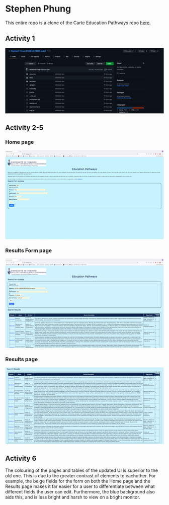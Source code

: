 # Stephen Phung

This entire repo is a clone of the Carte Education Pathways repo [here](https://github.com/nelaturuk/education_pathways).

## Activity 1

![repo](screenshots/repo.png)

## Activity 2-5

### Home page
![home](screenshots/home.png)

### Results Form page
![home](screenshots/results_form.png)

### Results page
![home](screenshots/results.png)

## Activity 6

The colouring of the pages and tables of the updated UI is superior to the old one. This is due to the greater contrast
of elements to eachother. For example, the beige fields for the form on both the Home page and the Results page makes it
far easier for a user to differentiate between what different fields the user can edit. Furthermore, the blue background
also aids this, and is less bright and harsh to view on a bright monitor.